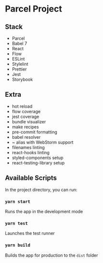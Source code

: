 # Parcel Project

## Stack

- Parcel
- Babel 7
- React
- Flow
- ESLint
- Stylelint
- Prettier
- Jest
- Storybook

## Extra

- hot reload
- flow coverage
- jest coverage
- bundle visualizer
- make recipes
- pre-commit formatting
- babel resolver
- ~ alias with WebStorm support
- filenames linting
- react-hooks linting
- styled-components setup
- react-testing-library setup

## Available Scripts

In the project directory, you can run:

### `yarn start`

Runs the app in the development mode

### `yarn test`

Launches the test runner

### `yarn build`

Builds the app for production to the `dist` folder
